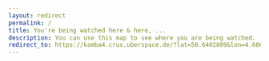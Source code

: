 ```yaml
---
layout: redirect
permalink: /
title: You're being watched here & here, ...
description: You can use this map to see where you are being watched.
redirect_to: https://kamba4.crux.uberspace.de/?lat=50.6402809&lon=4.6667145&zoom=9
---
```

